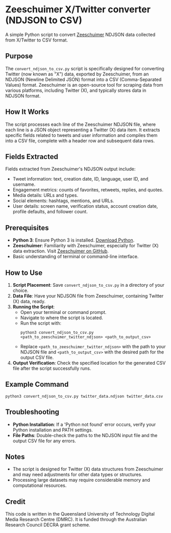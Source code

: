 # Zeeschuimer X/Twitter converter (NDJSON to CSV)
A simple Python script to convert [Zeeschuimer](https://github.com/digitalmethodsinitiative/zeeschuimer) NDJSON data collected from X/Twitter to CSV format.

## Purpose
The `convert_ndjson_to_csv.py` script is specifically designed for converting Twitter (now known as "X") data, exported by Zeeschuimer, from an NDJSON (Newline Delimited JSON) format into a CSV (Comma-Separated Values) format. Zeeschuimer is an open-source tool for scraping data from various platforms, including Twitter (X), and typically stores data in NDJSON format.

## How It Works
The script processes each line of the Zeeschuimer NDJSON file, where each line is a JSON object representing a Twitter (X) data item. It extracts specific fields related to tweets and user information and compiles them into a CSV file, complete with a header row and subsequent data rows.

## Fields Extracted
Fields extracted from Zeeschuimer's NDJSON output include:
- Tweet information: text, creation date, ID, language, user ID, and username.
- Engagement metrics: counts of favorites, retweets, replies, and quotes.
- Media details: URLs and types.
- Social elements: hashtags, mentions, and URLs.
- User details: screen name, verification status, account creation date, profile defaults, and follower count.

## Prerequisites
- **Python 3**: Ensure Python 3 is installed. [Download Python](https://www.python.org/downloads/).
- **Zeeschuimer**: Familiarity with Zeeschuimer, especially for Twitter (X) data extraction. Visit [Zeeschuimer on GitHub](https://github.com/digitalmethodsinitiative/zeeschuimer).
- Basic understanding of terminal or command-line interface.

## How to Use
1. **Script Placement**: Save `convert_ndjson_to_csv.py` in a directory of your choice.
2. **Data File**: Have your NDJSON file from Zeeschuimer, containing Twitter (X) data, ready.
3. **Running the Script**:
   - Open your terminal or command prompt.
   - Navigate to where the script is located.
   - Run the script with:
     ```
     python3 convert_ndjson_to_csv.py <path_to_zeeschuimer_twitter_ndjson> <path_to_output_csv>
     ```
   - Replace `<path_to_zeeschuimer_twitter_ndjson>` with the path to your NDJSON file and `<path_to_output_csv>` with the desired path for the output CSV file.
4. **Output Verification**: Check the specified location for the generated CSV file after the script successfully runs.

## Example Command
```
python3 convert_ndjson_to_csv.py twitter_data.ndjson twitter_data.csv
```


## Troubleshooting
- **Python Installation**: If a 'Python not found' error occurs, verify your Python installation and PATH settings.
- **File Paths**: Double-check the paths to the NDJSON input file and the output CSV file for any errors.

## Notes
- The script is designed for Twitter (X) data structures from Zeeschuimer and may need adjustments for other data types or structures.
- Processing large datasets may require considerable memory and computational resources.

## Credit
This code is written in the Queensland University of Technology Digital Media Research Centre (DMRC). It is funded through the Australian Research Council DECRA grant scheme.
